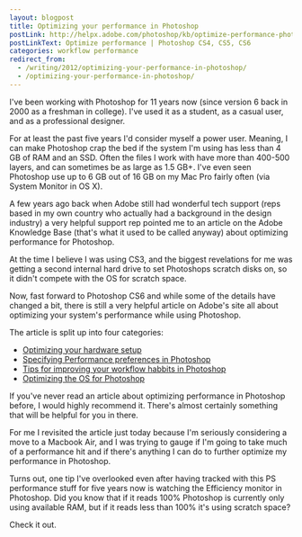 ```yaml
---
layout: blogpost
title: Optimizing your performance in Photoshop
postLink: http://helpx.adobe.com/photoshop/kb/optimize-performance-photoshop-cs4-cs5.html
postLinkText: Optimize performance | Photoshop CS4, CS5, CS6
categories: workflow performance
redirect_from:
  - /writing/2012/optimizing-your-performance-in-photoshop/
  - /optimizing-your-performance-in-photoshop/
---
```


<p>I've been working with Photoshop for 11 years now (since version 6 back in 2000 as a freshman in college). I've used it as a student, as a casual user, and as a professional designer.</p>

<p>For at least the past five years I'd consider myself a power user. Meaning, I can make Photoshop crap the bed if the system I'm using has less than 4 GB of RAM and an SSD. Often the files I work with have more than 400-500 layers, and can sometimes be as large as 1.5 GB+. I've even seen Photoshop use up to 6 GB out of 16 GB on my Mac Pro fairly often (via System Monitor in OS X).</p>

<p>A few years ago back when Adobe still had wonderful tech support (reps based in my own country who actually had a background in the design industry) a very helpful support rep pointed me to an article on the Adobe Knowledge Base (that's what it used to be called anyway) about optimizing performance for Photoshop.</p>

<p>At the time I believe I was using CS3, and the biggest revelations for me was getting a second internal hard drive to set Photoshops scratch disks on, so it didn't compete with the OS for scratch space.</p>

<p>Now, fast forward to Photoshop CS6 and while some of the details have changed a bit, there is still a very helpful article on Adobe's site all about optimizing your system's performance while using Photoshop.</p>

</p>The article is split up into four categories:</p>
<ul>
<li><a href="http://helpx.adobe.com/photoshop/kb/optimize-performance-photoshop-cs4-cs5.html#main_Optimize_your_hardware_setup">Optimizing your hardware setup</a></li>
<li><a href="http://helpx.adobe.com/photoshop/kb/optimize-performance-photoshop-cs4-cs5.html#main_Set_Performance_preferences">Specifying Performance preferences in Photoshop</a></li>
<li><a href="http://helpx.adobe.com/photoshop/kb/optimize-performance-photoshop-cs4-cs5.html#main_Best_practices_for_working_in_Photoshop">Tips for improving your workflow habbits in Photoshop</a></li>
<li><a href="http://helpx.adobe.com/photoshop/kb/optimize-performance-photoshop-cs4-cs5.html#main_Optimize_the_OS_for_Photoshop">Optimizing the OS for Photoshop</a></li>
</ul>

<p>If you've never read an article about optimizing performance in Photoshop before, I would highly recommend it. There's almost certainly something that will be helpful for you in there.</p>

<p>For me I revisited the article just today because I'm seriously considering a move to a Macbook Air, and I was trying to gauge if I'm going to take much of a performance hit and if there's anything I can do to further optimize my performance in Photoshop.</p>

<p>Turns out, one tip I've overlooked even after having tracked with this PS performance stuff for five years now is watching the Efficiency monitor in Photoshop. Did you know that if it reads 100% Photoshop is currently only using available RAM, but if it reads less than 100% it's using scratch space?</p>

<p>Check it out.</p>
